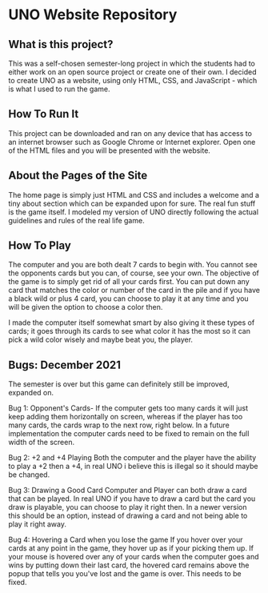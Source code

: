 # UNO Website Repository

## What is this project?
This was a self-chosen semester-long project in which the students had to either work on an open source project or create one of their own. I decided to create UNO as a website, using only HTML, CSS, and JavaScript - which is what I used to run the game.

## How To Run It
This project can be downloaded and ran on any device that has access to an internet browser such as Google Chrome or Internet explorer. Open one of the HTML files and you will be presented with the website.

## About the Pages of the Site
The home page is simply just HTML and CSS and includes a welcome and a tiny about section which can be expanded upon for sure. The real fun stuff is the game itself. I modeled my version of UNO directly following the actual guidelines and rules of the real life game.

## How To Play
The computer and you are both dealt 7 cards to begin with. You cannot see the opponents cards but you can, of course, see your own.
The objective of the game is to simply get rid of all your cards first. You can put down any card that matches the color or number of the card in the pile and if you have a black wild or plus 4 card, you can choose to play it at any time and you will be given the option to choose a color then.

I made the computer itself somewhat smart by also giving it these types of cards; it goes through its cards to see what color it has the most so it can pick a wild color wisely and maybe beat you, the player.

## Bugs: December 2021
The semester is over but this game can definitely still be improved, expanded on.

Bug 1: Opponent's Cards-
    If the computer gets too many cards it will just keep adding them horizontally on screen, whereas if the player has too many cards, the cards wrap to the next row, right below. In a future implementation the computer cards need to be fixed to remain on the full width of the screen.

Bug 2: +2 and +4 Playing
    Both the computer and the player have the ability to play a +2 then a +4, in real UNO i believe this is illegal so it should maybe be changed.

Bug 3: Drawing a Good Card
    Computer and Player can both draw a card that can be played. In real UNO if you have to draw a card but the card you draw is playable, you can choose to play it right then. In a newer version this should be an option, instead of drawing a card and not being able to play it right away.

Bug 4: Hovering a Card when you lose the game
    If you hover over your cards at any point in the game, they hover up as if your picking them up. If your mouse is hovered over any of your cards when the computer goes and wins by putting down their last card, the hovered card remains above the popup that tells you you've lost and the game is over. This needs to be fixed.

